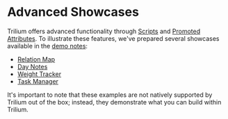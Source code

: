 # Advanced Showcases
Trilium offers advanced functionality through [Scripts](../Note%20Types/Code/Scripts.md) and [Promoted Attributes](Attributes/Promoted%20Attributes.md). To illustrate these features, we've prepared several showcases available in the [demo notes](Database.md):

*   [Relation Map](../Note%20Types/Relation%20Map.md)
*   [Day Notes](Advanced%20Showcases/Day%20Notes.md)
*   [Weight Tracker](Advanced%20Showcases/Weight%20Tracker.md)
*   [Task Manager](Advanced%20Showcases/Task%20Manager.md)

It's important to note that these examples are not natively supported by Trilium out of the box; instead, they demonstrate what you can build within Trilium.